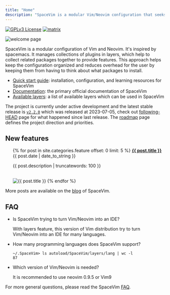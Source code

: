 ```yaml
---
title: "Home"
description: "SpaceVim is a modular Vim/Neovim configuration that seeks to provide layer feature."
---
```


[![GPLv3 License](https://img.spacevim.org/license-GPLv3-blue.svg)](development/#license)
[![matrix](https://img.spacevim.org/spacevim-matrix.svg)](https://app.element.io/#/room/#spacevim:matrix.org)

![welcome page](https://img.spacevim.org/release-v2.2.0.png)

SpaceVim is a modular configuration of Vim and Neovim.
It's inspired by spacemacs. It manages collections of plugins in layers,
which help to collect related packages together to provide features.
This approach helps keep the configuration organized and reduces
overhead for the user by keeping them from having to think about
what packages to install.

- [Quick start guide](quick-start-guide/): installation, configuration, and learning resources for SpaceVim
- [Documentation](documentation/): the primary official documentation of SpaceVim
- [Available layers](layers/): a list of available layers which can be used in SpaceVim

The project is currently under active development and the latest stable release is [`v2.2.0`](https://spacevim.org/SpaceVim-release-v2.2.0/) which was released at 2023-07-05,
check out [following-HEAD](following-head/) page for what happened since last release. The [roadmap](roadmap/) page defines the project direction and priorities.

## New features

<ul>
    {% for post in site.categories.feature offset: 0 limit: 5  %}
               <strong><a href="{{ post.url }}">{{ post.title }}</a></strong>
               <br>
               <span class="post-date">{{ post.date | date_to_string }}</span>
               <p>{{ post.description | truncatewords: 100 }}</p>
               <br>
               <img alt="{{ post.title }}" src="{{ post.image }}">
    {% endfor %}
</ul>

More posts are available on the [blog](blog/) of SpaceVim.

## FAQ

- Is SpaceVim trying to turn Vim/Neovim into an IDE?

  With layers feature, this version of Vim distribution try to turn Vim/Neovim into an IDE for many languages.

- How many programming languages does SpaceVim support?

  ```
  ~/.SpaceVim> ls autoload/SpaceVim/layers/lang | wc -l
  87
  ```

- Which version of Vim/Neovim is needed?

  It is recommended to use neovim 0.9.5 or Vim9

For more general questions, please read the SpaceVim [FAQ](faq/).

<!-- vim:set nowrap: -->
